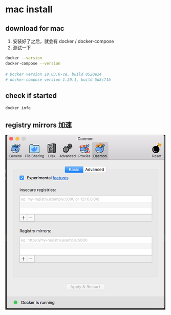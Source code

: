 # mac install

## download for mac
1. 安装好了之后，就会有 docker / docker-compose
2. 测试一下
```bash
docker --version
docker-compose --version

# Docker version 18.03.0-ce, build 0520e24
# docker-compose version 1.20.1, build 5d8c71b
```

## check if started
```shell
docker info
```

## registry mirrors 加速
<img src="../assets/docker-reg.png" width="500">